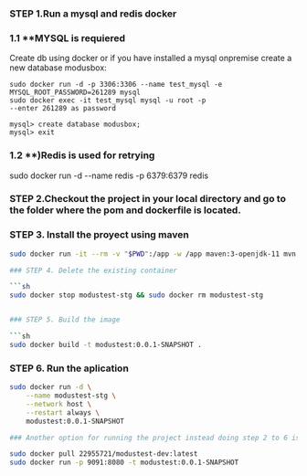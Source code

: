 

### STEP 1.Run a mysql and redis docker

### 1.1 **MYSQL is requiered

Create  db using docker or if you have installed a mysql onpremise create a new database modusbox:
```
sudo docker run -d -p 3306:3306 --name test_mysql -e MYSQL_ROOT_PASSWORD=261289 mysql
sudo docker exec -it test_mysql mysql -u root -p
--enter 261289 as password

mysql> create database modusbox;
mysql> exit
```

### 1.2 **)Redis is used for retrying

sudo docker run -d --name redis -p 6379:6379 redis


### STEP 2.Checkout the project in your local directory and go to the folder where the  pom and dockerfile is located.

### STEP 3. Install the proyect using maven

```sh
sudo docker run -it --rm -v "$PWD":/app -w /app maven:3-openjdk-11 mvn clean install

### STEP 4. Delete the existing container

```sh
sudo docker stop modustest-stg && sudo docker rm modustest-stg


### STEP 5. Build the image

```sh
sudo docker build -t modustest:0.0.1-SNAPSHOT .
```

### STEP 6. Run the aplication
```sh
sudo docker run -d \
    --name modustest-stg \
    --network host \
    --restart always \
    modustest:0.0.1-SNAPSHOT

### Another option for running the project instead doing step 2 to 6 is is to pull the image from my dockerhub repository and then run it.

sudo docker pull 22955721/modustest-dev:latest
sudo docker run -p 9091:8080 -t modustest:0.0.1-SNAPSHOT
